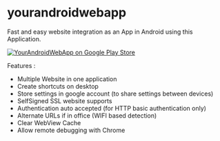 # yourandroidwebapp
Fast and easy website integration as an App in Android using this Application.

[![YourAndroidWebApp on Google Play Store](http://developer.android.com/images/brand/en_generic_rgb_wo_60.png)](https://play.google.com/store/apps/details?id=fr.coding.yourandroidwebapp)

Features :
- Multiple Website in one application
- Create shortcuts on desktop
- Store settings in google account (to share settings between devices)
- SelfSigned SSL website supports
- Authentication auto accepted (for HTTP basic authentication only)
- Alternate URLs if in office (WIFI based detection)
- Clear WebView Cache
- Allow remote debugging with Chrome

